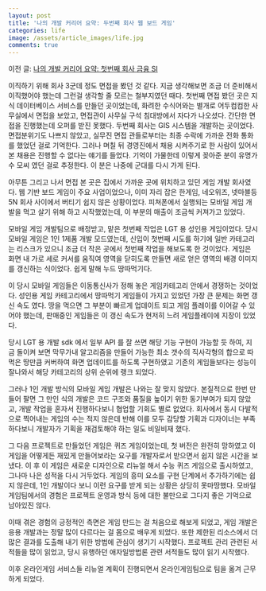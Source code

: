 ```yaml
---
layout: post
title: '나의 개발 커리어 요약: 두번째 회사 웹 보드 게임'
categories: life
image: /assets/article_images/life.jpg
comments: true
---
```



이전 글: [나의 개발 커리어 요약: 첫번째 회사 금융 SI](https://gsong.pe.kr/life/2023/07/31/%EA%B0%9C%EC%BB%A4%EC%9A%94%EC%95%BD_%EC%B2%AB%EB%B2%88%EC%A7%B8%ED%9A%8C%EC%82%AC.html)

이직하기 위해 회사 3군데 정도 면접을 봤던 것 같다. 지금 생각해보면 조금 더 준비해서 이직했어야 했는데 그런걸 생각할 줄 모르는 철부지였던 때다. 첫번째 면접 봤던 곳은 지식 데이터베이스 서비스를 만들던 곳이었는데, 화려한 수식어와는 별개로 어두컴컴한 사무실에서 면접을 보았고, 면접관이 사무실 구석 침대방에서 자다가 나오셨다. 간단한 면접을 진행했는데 오퍼를 받진 못했다. 두번째 회사는 GIS 시스템을 개발하는 곳이었다. 면접분위기도 나쁘지 않았고, 실무진 면접 관들로부터는 최종 수락에 가까운 전화 통화를 했었던 걸로 기억한다. 그러나 며칠 뒤 경영진에서 채용 시켜주기로 한 사람이 있어서 본 채용은 진행할 수 없다는 얘기를 들었다. 기억이 가물한데 이렇게 꽂아준 분이 유명가수 모씨 였던 걸로 추정한다. 이 분은 나중에 군대를 다시 가게 된다.

아무튼 그리고 나서 면접 본 곳은 집에서 가까운 곳에 위치하고 있던 게임 개발 회사였다. 웹 기반 보드 게임이 주요 사업이었으나, 이미 자리 잡은 한게임, 네오위즈, 넷마블등 5N 회사 사이에서 버티기 쉽지 않은 상황이었다. 피쳐폰에서 실행되는 모바일 게임 개발을 먹고 살기 위해 하고 시작했었는데, 이 부분의 매출이 조금씩 커져가고 있었다.

모바일 게임 개발팀으로 배정받고, 맡은 첫번째 작업은 LGT 용 성인용 게임이었다. 당시 모바일 게임은 1인 1제품 개발 모드였는데, 신입이 첫번째 시도를 하기에 일반 카테고리는 리스크가 있으니 조금 더 작은 곳에서 첫번째 작업을 해보도록 한 것이었다. 게임은 화면 내 가로 세로 커서를 움직여 영역을 닫히도록 만들면 새로 얻은 영역의 배경 이미지를 갱신하는 식이었다. 쉽게 말해 누드 땅따먹기다.

이 당시 모바일 게임들은 이동통신사가 정해 놓은 게임카테고리 안에서 경쟁하는 것이었다. 성인용 게임 카테고리에서 땅따먹기 게임들이 가지고 있었던 가장 큰 문제는 화면 갱신 속도 였다. 땅을 먹으면 그 부분이 빠르게 업데이트 되고 게임 플레이를 이어갈 수 있어야 했는데, 판매중인 게임들은 이 갱신 속도가 현저히 느려 게임플레이에 지장이 있었다.

당시 LGT 용 개발 sdk 에서 일부 API 를 잘 쓰면 해당 기능 구현이 가능할 듯 하여, 지금 돌이켜 보면 막무가내 알고리즘을 만들어 가능한 최소 갯수의 직사각형의 합으로 따먹은 땅만큼 커버하여 화면 업데이트를 하도록 구현하였고 기존의 게임들보다는 성능이 잘나와서 해당 카테고리의 상위 순위에 랭크 되었다.

그러나 1인 개발 방식의 모바일 게임 개발은 나와는 잘 맞지 않았다. 본질적으로 한번 만들어 팔면 그 만인 식의 개발은 코드 구조와 품질을 높이기 위한 동기부여가 되지 않았고, 개발 작업을 혼자서 진행하다보니 협업할 기회도 별로 없었다. 회사에서 동시 다발적으로 찍어내는 게임의 수는 적지 않은데 반해 이를 모두 감당할 기획과 디자이너는 부족하다보니 개발자가 기획을 재검토해야 하는 일도 비일비재 했다.

그 다음 프로젝트로 만들었던 게임은 퀴즈 게임이었는데, 첫 버전은 완전히 망하였고 이 게임을 어떻게든 재밌게 만들어보라는 요구를 개발자로서 받으면서 쉽지 않은 시간을 보냈다. 이 후 이 게임은 새로운 디자인으로 리뉴얼 해서 수능 퀴즈 게임으로 출시하였고, 그나마 나은 성적을 다시 거두었다. 게임의 흥미 요소를 구현 단계에서 추가하기에는 쉽지 않은데, 1인 개발이다 보니 이런 요구를 받게 되는 상황은 상당히 못마땅했다. 모바일게임팀에서의 경험은 프로젝트 운영과 방식 등에 대한 불만으로 그다지 좋은 기억으로 남아있진 않다.

이때 겪은 경험의 긍정적인 측면은 게임 만드는 걸 처음으로 해보게 되었고, 게임 개발은 응용 개발과는 정말 많이 다르다는 걸 몸으로 배우게 되었다. 또한 제한된 리소스에서 더 많은 결과를 도출해 내기 위한 방법에 관심이 생기기 시작했다. 프로젝트 관리 관련된 서적들을 많이 읽었고, 당시 유행하던 애자일방법론 관련 서적들도 많이 읽기 시작했다.

이후 온라인게임 서비스들 리뉴얼 계획이 진행되면서 온라인게임팀으로 팀을 옮겨 근무하게 되었다.
